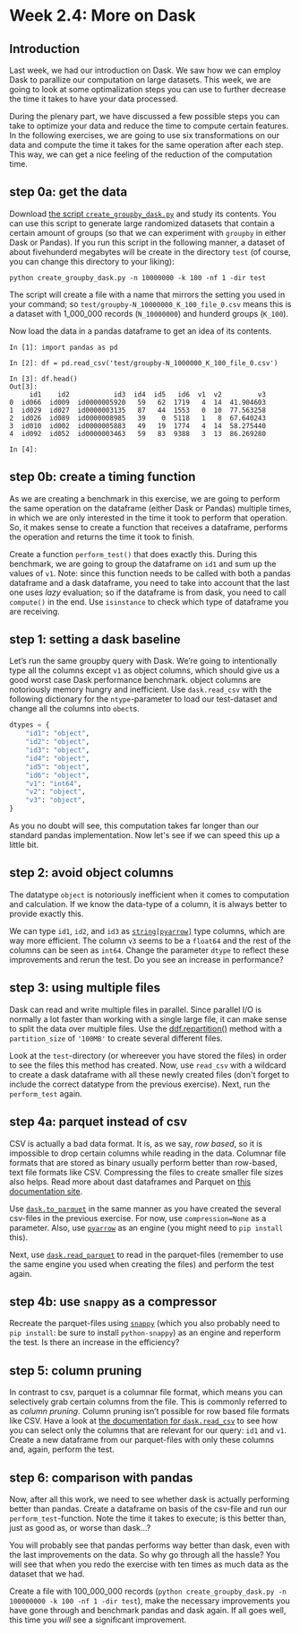 # Week 2.4: More on Dask

## Introduction

Last week, we had our introduction on Dask. We saw how we can employ Dask to parallize our computation on large datasets. This week, we are going to look at some optimalization steps you can use to further decrease the time it takes to have your data processed.

During the plenary part, we have discussed a few possible steps you can take to optimize your data and reduce the time to compute certain features. In the following exercises, we are going to use six transformations on our data and compute the time it takes for the same operation after each step. This way, we can get a nice feeling of the reduction of the computation time.

## step 0a: get the data

Download [the script `create_groupby_dask.py`](files/create_groupby_dask.py) and study its contents. You can use this script to generate large randomized datasets that contain a certain amount of groups (so that we can experiment with `groupby` in either Dask or Pandas). If you run this script in the following manner, a dataset of about fivehunderd megabytes will be create in the directory `test` (of course, you can change this directory to your liking):

```shell
python create_groupby_dask.py -n 10000000 -k 100 -nf 1 -dir test
```

The script will create a file with a name that mirrors the setting you used in your command; so `test/groupby-N_10000000_K_100_file_0.csv` means this is a dataset with 1_000_000 records (`N_10000000`) and hunderd groups (`K_100`).

Now load the data in a pandas dataframe to get an idea of its contents.

```ipython
In [1]: import pandas as pd

In [2]: df = pd.read_csv('test/groupby-N_1000000_K_100_file_0.csv')

In [3]: df.head()
Out[3]: 
     id1    id2           id3  id4  id5   id6  v1  v2         v3
0  id066  id009  id0000005920   59   62  1719   4  14  41.904603
1  id029  id027  id0000003135   87   44  1553   0  10  77.563258
2  id026  id089  id0000008985   39    0  5118   1   8  67.640243
3  id010  id002  id0000005883   49   19  1774   4  14  58.275440
4  id092  id052  id0000003463   59   83  9388   3  13  86.269280

In [4]: 
```

## step 0b: create a timing function

As we are creating a benchmark in this exercise, we are going to perform the same operation on the dataframe (either Dask or Pandas) multiple times, in which we are only interested in the time it took to perform that operation. So, it makes sense to create a function that receives a dataframe, performs the operation and returns the time it took to finish.

Create a function `perform_test()` that does exactly this. During this benchmark, we are going to group the dataframe on `id1` and sum up the values of `v1`. Note: since this function needs to be called with both a pandas dataframe and a dask dataframe, you need to take into account that the last one uses *lazy* evaluation; so if the dataframe is from dask, you need to call `compute()` in the end. Use `isinstance` to check which type of dataframe you are receiving.


## step 1: setting a dask baseline

Let’s run the same groupby query with Dask. We’re going to intentionally type all the columns except `v1` as object columns, which should give us a good worst case Dask performance benchmark. object columns are notoriously memory hungry and inefficient. Use `dask.read_csv` with the following dictionary for the `ntype`-parameter to load our test-dataset and change all the columns into `obect`s.

```python
dtypes = {
    "id1": "object",
    "id2": "object",
    "id3": "object",
    "id4": "object",
    "id5": "object",
    "id6": "object",
    "v1": "int64",
    "v2": "object",
    "v3": "object",
}
```

As you no doubt will see, this computation takes far longer than our standard pandas implementation. Now let's see if we can speed this up a little bit.

## step 2: avoid object columns

The datatype `object` is notoriously inefficient when it comes to computation and calculation. If we know the data-type of a column, it is always better to provide exactly this. 

We can type `id1`, `id2`, and `id3` as [`string[pyarrow]`](https://pandas.pydata.org/docs/dev/user_guide/pyarrow.html) type columns, which are way more efficient. The column `v3` seems to be a `float64` and the rest of the columns can be seen as `int64`. Change the parameter `dtype` to reflect these improvements and rerun the test. Do you see an increase in performance?

## step 3: using multiple files

Dask can read and write multiple files in parallel. Since parallel I/O is normally a lot faster than working with a single large file, it can make sense to split the data over multiple files. Use the [ddf.repartition()](https://docs.dask.org/en/stable/generated/dask.dataframe.DataFrame.repartition.html) method with a `partition_size` of `'100MB'` to create several different files. 

Look at the `test`-directory (or whereever you have stored the files) in order to see the files this method has created. Now, use `read_csv` with a wildcard to create a dask dataframe with all these newly created files (don't forget to include the correct datatype from the previous exercise). Next, run the `perform_test` again.

## step 4a: parquet instead of csv

CSV is actually a bad data format. It is, as we say, *row based*, so it is impossible to drop certain columns while reading in the data. Columnar file formats that are stored as binary usually perform better than row-based, text file formats like CSV. Compressing the files to create smaller file sizes also helps. Read more about dast dataframes and Parquet on [this documentation site](https://docs.dask.org/en/stable/dataframe-parquet.html).

Use [`dask.to_parquet`](https://docs.dask.org/en/stable/generated/dask.dataframe.to_parquet.html) in the same manner as you have created the several csv-files in the previous exercise. For now, use `compression=None` as a parameter. Also, use [`pyarrow`](https://arrow.apache.org/docs/python/index.html) as an engine (you might need to `pip install` this).

Next, use [`dask.read_parquet`](https://docs.dask.org/en/stable/generated/dask.dataframe.read_parquet.html) to read in the parquet-files (remember to use the same engine you used when creating the files) and perform the test again.

## step 4b: use `snappy` as a compressor

Recreate the parquet-files using [`snappy`](http://google.github.io/snappy/) (which you also probably need to `pip install`: be sure to install `python-snappy`) as an engine and reperform the test. Is there an increase in the efficiency?

## step 5: column pruning

In contrast to csv, parquet is a columnar file format, which means you can selectively grab certain columns from the file. This is commonly referred to as *column pruning*. Column pruning isn’t possible for row based file formats like CSV. Have a look at [the documentation for `dask.read_csv`](https://docs.dask.org/en/stable/generated/dask.dataframe.read_parquet.html) to see how you can select only the columns that are relevant for our query: `id1` and `v1`. Create a new dataframe from our parquet-files with only these columns and, again, perform the test.

## step 6: comparison with pandas

Now, after all this work, we need to see whether dask is actually performing better than pandas. Create a dataframe on basis of the csv-file and run our `perform_test`-function. Note the time it takes to execute; is this better than, just as good as, or worse than dask...?

You will probably see that pandas performs way better than dask, even with the last improvements on the data. So why go through all the hassle? You will see that when you redo the exercise with ten times as much data as the dataset that we had.

Create a file with 100_000_000 records (`python create_groupby_dask.py -n 100000000 -k 100 -nf 1 -dir test`), make the necessary improvements you have gone through and benchmark pandas and dask again. If all goes well, this time you *will* see a significant improvement.


















